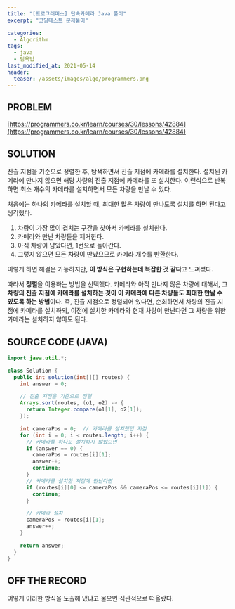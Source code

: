 ```yaml
---
title: "[프로그래머스] 단속카메라 Java 풀이"
excerpt: "코딩테스트 문제풀이"

categories:
  - Algorithm
tags:
  - java
  - 탐욕법
last_modified_at: 2021-05-14
header:
  teaser: /assets/images/algo/programmers.png
---
```


## PROBLEM

[https://programmers.co.kr/learn/courses/30/lessons/42884](https://programmers.co.kr/learn/courses/30/lessons/42884)

## SOLUTION

진출 지점을 기준으로 정렬한 후, 탐색하면서 진출 지점에 카메라를 설치한다. 설치된 카메라에 만나지 않으면 해당 차량의 진출 지점에 카메라를 또 설치한다. 이런식으로 반복하면 최소 개수의 카메라를 설치하면서 모든 차량을 만날 수 있다.

처음에는 하나의 카메라를 설치할 때, 최대한 많은 차량이 만나도록 설치를 하면 된다고 생각했다.

1. 차량이 가장 많이 겹치는 구간을 찾아서 카메라를 설치한다.
2. 카메라와 만난 차량들을 제거한다.
3. 아직 차량이 남았다면, 1번으로 돌아간다.
4. 그렇지 않으면 모든 차량이 만났으므로 카메라 개수를 반환한다.

이렇게 하면 해결은 가능하지만, **이 방식은 구현하는데 복잡한 것 같다**고 느껴졌다.

따라서 **정렬**을 이용하는 방법을 선택했다. 카메라와 아직 만나지 않은 차량에 대해서, 그 **차량의 진출 지점에 카메라를 설치하는 것이 이 카메라에 다른 차량들도 최대한 만날 수 있도록 하는 방법**이다. 즉, 진출 지점으로 정렬되어 있다면, 순회하면서 차량의 진출 지점에 카메라를 설치하되, 이전에 설치한 카메라와 현재 차량이 만난다면 그 차량을 위한 카메라는 설치하지 않아도 된다.

## SOURCE CODE (JAVA)

```java
import java.util.*;

class Solution {
  public int solution(int[][] routes) {
    int answer = 0;

    // 진출 지점을 기준으로 정렬
    Arrays.sort(routes, (o1, o2) -> {
      return Integer.compare(o1[1], o2[1]);
    });

    int cameraPos = 0;  // 카메라를 설치했던 지점
    for (int i = 0; i < routes.length; i++) {
      // 카메라를 하나도 설치하지 않았으면
      if (answer == 0) {
        cameraPos = routes[i][1];
        answer++;
        continue;
      }
      // 카메라를 설치한 지점에 만난다면
      if (routes[i][0] <= cameraPos && cameraPos <= routes[i][1]) {
        continue;
      }

      // 카메라 설치
      cameraPos = routes[i][1];
      answer++;
    }

    return answer;
  }
}
```

## OFF THE RECORD

어떻게 이러한 방식을 도출해 냈냐고 물으면 직관적으로 떠올랐다.
